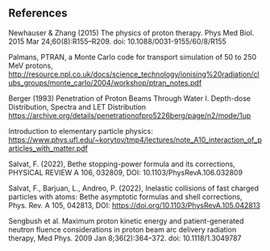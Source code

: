 ## References

Newhauser & Zhang (2015) The physics of proton therapy. Phys Med Biol. 2015 Mar 24;60(8):R155–R209. doi: 10.1088/0031-9155/60/8/R155

Palmans, PTRAN, a Monte Carlo code for transport simulation of 50 to 250 MeV protons, http://resource.npl.co.uk/docs/science_technology/ionising%20radiation/clubs_groups/monte_carlo/2004/workshop/ptran_notes.pdf

Berger (1993) Penetration of Proton Beams Through Water I. Depth-dose Distribution, Spectra and LET Distribution https://archive.org/details/penetrationofpro5226berg/page/n2/mode/1up

Introduction to elementary particle physics: https://www.phys.ufl.edu/~korytov/tmp4/lectures/note_A10_interaction_of_particles_with_matter.pdf

Salvat, F. (2022), Bethe stopping-power formula and its corrections, PHYSICAL REVIEW A 106, 032809, DOI: 10.1103/PhysRevA.106.032809

Salvat, F., Barjuan, L., Andreo, P. (2022), Inelastic collisions of fast charged particles with atoms: Bethe asymptotic formulas and shell corrections, Phys. Rev. A 105, 042813, DOI: https://doi.org/10.1103/PhysRevA.105.042813

Sengbush et al. Maximum proton kinetic energy and patient-generated neutron fluence considerations in proton beam arc delivery radiation therapy, Med Phys. 2009 Jan 8;36(2):364–372. doi: 10.1118/1.3049787

